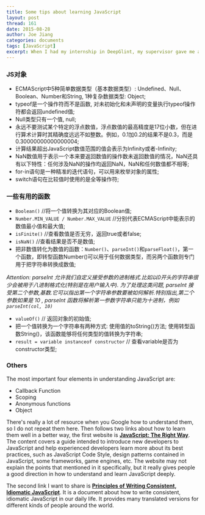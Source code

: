 ```yaml
---
title: Some tips about learning JavaScript
layout: post
thread: 161
date: 2015-08-28
author: Joe Jiang
categories: documents
tags: [JavaScript]
excerpt: When I had my internship in DeepGlint, my supervisor gave me a lot of advice about how to obtain the ability to develop the interesting web world. 
---
```


### JS对象

 - ECMAScript中5种简单数据类型（基本数据类型）: Undefined、Null、Boolean、Number和String, 1种复杂数据类型: Object;
 - typeof是一个操作符而不是函数, 对未初始化和未声明的变量执行typeof操作符都会返回undefined值;
 - Null类型只有一个值, null;
 - 永远不要测试某个特定的浮点数值，浮点数值的最高精度是17位小数，但在进行算术计算时其精确度远远不如整数。例如，0.1加0.2的结果不是0.3，而是0.30000000000000004;
 - 计算结果超出JavaScript数值范围的值会表示为Infinity或者-Infinity;
 - NaN数值用于表示一个本来要返回数值的操作数未返回数值的情况，NaN还具有以下特性：任何涉及NaN的操作均返回NaN，NaN和任何数值都不相等;
 - for-in语句是一种精准的迭代语句，可以用来枚举对象的属性;
 - switch语句在比较值时使用的是全等操作符;

### 一些有用的函数 

 - `Boolean()` //将一个值转换为其对应的Boolean值;
 - `Number.MIN_VALUE / Number.MAX_VALUE` //分别代表ECMAScript中能表示的数值最小值和最大值;
 - `isFinite()` //查看数值是否无穷，返回true或者false;
 - `isNaN()` //查看结果是否不是数值;
 - 把非数值转化为数值的函数：`Number()`、`parseInt()`和`parseFloat()`，第一个函数，即转型函数Number()可以用于任何数据类型，而另两个函数则专门用于把字符串转换成数值;
 
*Attention: parseInt 允许我们自定义接受参数的进制格式.比如以0开头的字符串很少会被用于八进制格式化(特别是在用户输入中). 为了处理这类问题, parseInt 接受第二个参数,基数.它可以指出第一个字符串参数要被如何解析.特别指出,第二个参数如果是 10 , parseInt 函数将解析第一参数字符串只能为十进制，例如`parseInt(col, 10)`*

 - `valueOf()` // 返回对象的初始值;
 - 把一个值转换为一个字符串有两种方式: 使用值的toString()方法; 使用转型函数String()，该函数能够将任何类型的值转换为字符串;
 - `result = variable instanceof constructor` // 查看variable是否为constructor类型;

### Others

The most important four elements in understanding JavaScript are:

 - Callback Function
 - Scoping
 - Anonymous functions
 - Object
 
There's really a lot of resource when you Google how to understand them, so I do not repeat them here. Then follows two links about how to learn them well in a better way, the first website is **[JavaScript: The Right Way][1]**. The content covers a guide intended to introduce new developers to JavaScript and help experienced developers learn more about its best practices, such as JavaScript Code Style, design patterns contained in JavaScript, some frameworks, game engines, etc. The website may not explain the points that mentioned in it specifically, but it really gives people a good direction in how to understand and learn JavaScript deeply.

The second link I want to share is **[Principles of Writing Consistent, Idiomatic JavaScript][2]**. It is a document about how to write consistent, idiomatic JavaScript in our daily life. It provides many translated versions for different kinds of people around the world.

  [1]: http://jstherightway.org/ "JavaScript: The Right Way"
  [2]: https://github.com/rwaldron/idiomatic.js/blob/master/readme.md "Principles of Writing Consistent, Idiomatic JavaScript"